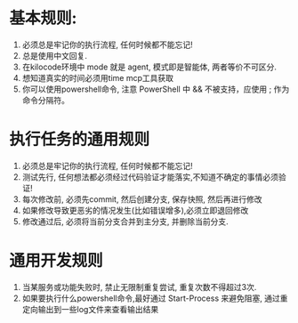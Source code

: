 # 基本规则:

1. 必须总是牢记你的执行流程, 任何时候都不能忘记!
2. 总是使用中文回复.
3. 在kilocode环境中 mode 就是 agent, 模式即是智能体, 两者等价不可区分.
4. 想知道真实的时间必须用time mcp工具获取
5. 你可以使用powershell命令, 注意 PowerShell 中 && 不被支持，应使用 ; 作为命令分隔符。

# 执行任务的通用规则

1. 必须总是牢记你的执行流程, 任何时候都不能忘记!
2. 测试先行, 任何想法都必须经过代码验证才能落实,不知道不确定的事情必须验证!
3. 每次修改前, 必须先commit, 然后创建分支, 保存快照, 然后再进行修改
4. 如果修改导致更恶劣的情况发生(比如错误增多),必须立即退回修改
5. 修改通过后, 必须将当前分支合并到主分支, 并删除当前分支.

# 通用开发规则

1. 当某服务或功能失败时, 禁止无限制重复尝试, 重复次数不得超过3次.
2. 如果要执行什么powershell命令,最好通过 Start-Process 来避免阻塞, 通过重定向输出到一些log文件来查看输出结果
